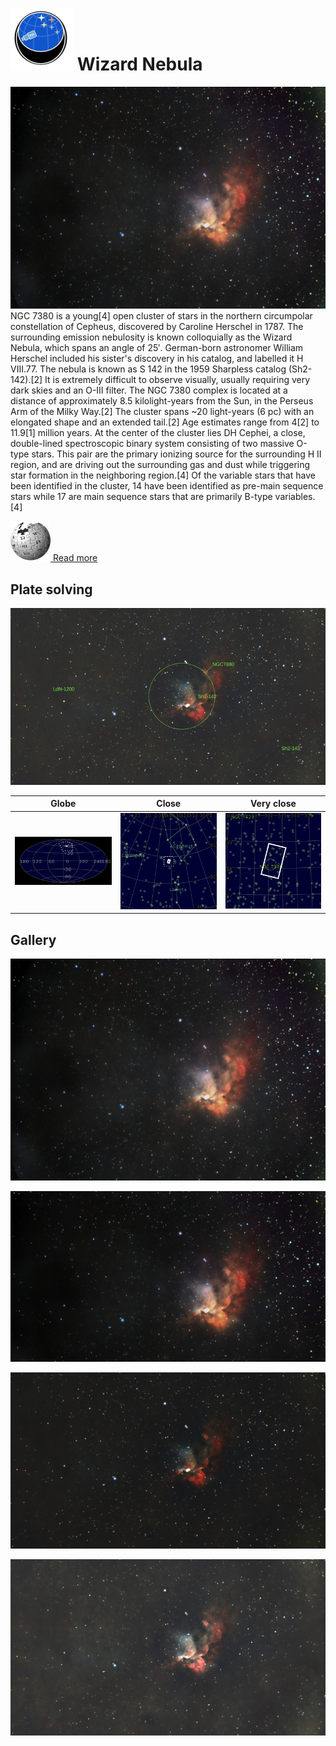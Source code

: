 # ![](Imaging//Common/pyl-tiny.png) Wizard Nebula
![IMG](Imaging//HD/Wizard_Nebula+00+co.jpg)
NGC 7380 is a young[4] open cluster of stars in the northern circumpolar constellation of Cepheus, discovered by Caroline Herschel in 1787. The surrounding emission nebulosity is known colloquially as the Wizard Nebula, which spans an angle of 25′. German-born astronomer William Herschel included his sister's discovery in his catalog, and labelled it H VIII.77. The nebula is known as S 142 in the 1959 Sharpless catalog (Sh2-142).[2] It is extremely difficult to observe visually, usually requiring very dark skies and an O-III filter. The NGC 7380 complex is located at a distance of approximately 8.5 kilolight-years from the Sun, in the Perseus Arm of the Milky Way.[2] The cluster spans ~20 light-years (6 pc) with an elongated shape and an extended tail.[2] Age estimates range from 4[2] to 11.9[1] million years. At the center of the cluster lies DH Cephei, a close, double-lined spectroscopic binary system consisting of two massive O-type stars. This pair are the primary ionizing source for the surrounding H II region, and are driving out the surrounding gas and dust while triggering star formation in the neighboring region.[4] Of the variable stars that have been identified in the cluster, 14 have been identified as pre-main sequence stars while 17 are main sequence stars that are primarily B-type variables.[4]

[![](Imaging//Common/Wikipedia.png) Read more](https://en.wikipedia.org/wiki/NGC_7380)
## Plate solving 


![IMG](Imaging//HD/Wizard_Nebula_Annotated.jpg)


| Globe | Close | Very close |
| ----- | ----- | ----- |
|![IMG](Imaging//HD/Wizard_Nebula_Globe.jpg) |![IMG](Imaging//HD/Wizard_Nebula_Close.jpg) |![IMG](Imaging//HD/Wizard_Nebula_Closer.jpg) |

## Gallery
![IMG](Imaging//HD/Wizard_Nebula+00+co.jpg) 

![IMG](Imaging//HD/Wizard_Nebula+01+co.jpg) 

![IMG](Imaging//HD/Wizard_Nebula+02+co.jpg) 

![IMG](Imaging//HD/Wizard_Nebula+03+co.jpg) 

